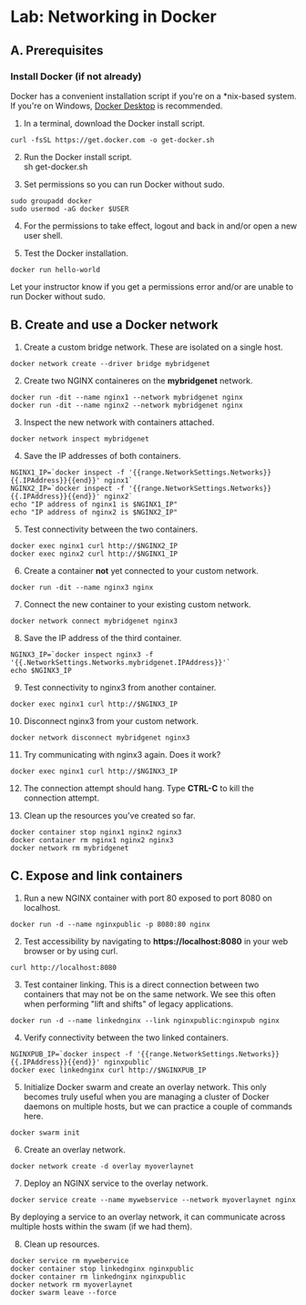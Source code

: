 # Lab: Networking in Docker

## A. Prerequisites
### Install Docker (if not already)
Docker has a convenient installation script if you're on a *nix-based system. If you're on Windows, [Docker Desktop](https://docs.docker.com/desktop/install/windows-install/) is recommended.
1. In a terminal, download the Docker install script.

```
curl -fsSL https://get.docker.com -o get-docker.sh
```

2. Run the Docker install script.  
sh get-docker.sh

3. Set permissions so you can run Docker without sudo.

```
sudo groupadd docker
sudo usermod -aG docker $USER
```

4. For the permissions to take effect, logout and back in and/or open a new user shell.

5. Test the Docker installation.

```
docker run hello-world
```

Let your instructor know if you get a permissions error and/or are unable to run Docker without sudo.

## B. Create and use a Docker network

1. Create a custom bridge network. These are isolated on a single host.

```
docker network create --driver bridge mybridgenet
```

2. Create two NGINX containeres on the **mybridgenet** network.

```
docker run -dit --name nginx1 --network mybridgenet nginx
docker run -dit --name nginx2 --network mybridgenet nginx
```

3. Inspect the new network with containers attached.

```
docker network inspect mybridgenet
```

4. Save the IP addresses of both containers.

```
NGINX1_IP=`docker inspect -f '{{range.NetworkSettings.Networks}}{{.IPAddress}}{{end}}' nginx1`
NGINX2_IP=`docker inspect -f '{{range.NetworkSettings.Networks}}{{.IPAddress}}{{end}}' nginx2`
echo "IP address of nginx1 is $NGINX1_IP"
echo "IP address of nginx2 is $NGINX2_IP"
```

5. Test connectivity between the two containers.

```
docker exec nginx1 curl http://$NGINX2_IP
docker exec nginx2 curl http://$NGINX1_IP
```

6. Create a container **not** yet connected to your custom network.

```
docker run -dit --name nginx3 nginx
```

7. Connect the new container to your existing custom network.

```
docker network connect mybridgenet nginx3
```

8. Save the IP address of the third container.

```
NGINX3_IP=`docker inspect nginx3 -f '{{.NetworkSettings.Networks.mybridgenet.IPAddress}}'`
echo $NGINX3_IP
```

9. Test connectivity to nginx3 from another container.

```
docker exec nginx1 curl http://$NGINX3_IP
```

10. Disconnect nginx3 from your custom network.

```
docker network disconnect mybridgenet nginx3 
```

11. Try communicating with nginx3 again. Does it work?

```
docker exec nginx1 curl http://$NGINX3_IP
```

12. The connection attempt should hang. Type **CTRL-C** to kill the connection attempt.

12. Clean up the resources you've created so far.

```
docker container stop nginx1 nginx2 nginx3
docker container rm nginx1 nginx2 nginx3
docker network rm mybridgenet
```

## C. Expose and link containers

1. Run a new NGINX container with port 80 exposed to port 8080 on localhost.

```
docker run -d --name nginxpublic -p 8080:80 nginx
```

2. Test accessibility by navigating to **https://localhost:8080** in your web browser or by using curl.

```
curl http://localhost:8080
```

3. Test container linking. This is a direct connection between two containers that may not be on the same network. We see this often when performing "lift and shifts" of legacy applications.


```
docker run -d --name linkednginx --link nginxpublic:nginxpub nginx
```

4. Verify connectivity between the two linked containers.

```
NGINXPUB_IP=`docker inspect -f '{{range.NetworkSettings.Networks}}{{.IPAddress}}{{end}}' nginxpublic`
docker exec linkednginx curl http://$NGINXPUB_IP
```

5. Initialize Docker swarm and create an overlay network. This only becomes truly useful when you are managing a cluster of Docker daemons on multiple hosts, but we can practice a couple of commands here.

```
docker swarm init
```

6. Create an overlay network.

```
docker network create -d overlay myoverlaynet
```

7. Deploy an NGINX service to the overlay network.

```
docker service create --name mywebservice --network myoverlaynet nginx
```

By deploying a service to an overlay network, it can communicate across multiple hosts within the swam (if we had them).

8. Clean up resources.

```
docker service rm mywebervice
docker container stop linkednginx nginxpublic
docker container rm linkednginx nginxpublic
docker network rm myoverlaynet
docker swarm leave --force
```











 
